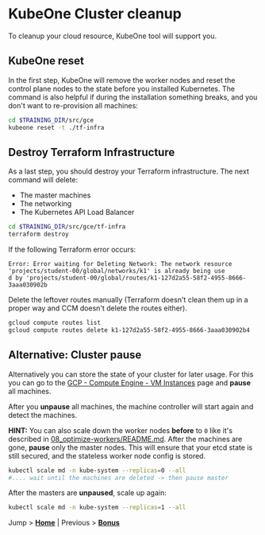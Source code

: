 # KubeOne Cluster cleanup

To cleanup your cloud resource, KubeOne tool will support you.

## KubeOne reset

In the first step, KubeOne will remove the worker nodes and reset the control plane nodes to the state before you installed Kubernetes. The command is also helpful if during the installation something breaks, and you don't want to re-provision all machines:

```bash
cd $TRAINING_DIR/src/gce
kubeone reset -t ./tf-infra
```

## Destroy Terraform Infrastructure

As a last step, you should destroy your Terraform infrastructure. The next command will delete:
- The master machines
- The networking
- The Kubernetes API Load Balancer

```bash
cd $TRAINING_DIR/src/gce/tf-infra
terraform destroy
```

If the following Terraform error occurs:

```text
Error: Error waiting for Deleting Network: The network resource 'projects/student-00/global/networks/k1' is already being use
d by 'projects/student-00/global/routes/k1-127d2a55-58f2-4955-8666-3aaa030902b
```
Delete the leftover routes manually (Terraform doesn't clean them up in a proper way and CCM doesn't delete the routes either).

```bash
gcloud compute routes list
gcloud compute routes delete k1-127d2a55-58f2-4955-8666-3aaa030902b4
```

## Alternative: Cluster pause

Alternatively you can store the state of your cluster for later usage. For this you can go to the [GCP - Compute Engine - VM Instances](https://console.cloud.google.com/compute/instances) page and **pause** all machines. 

After you **unpause** all machines, the machine controller will start again and detect the machines.

**HINT:** You can also scale down the worker nodes **before** to `0` like it's described in [08_optimize-workers/README.md](../08_optimize-workers/README.md). After the machines are gone, **pause** only the master nodes. This will ensure that your etcd state is still secured, and the stateless worker node config is stored.

```bash
kubectl scale md -n kube-system --replicas=0 --all
#.... wait until the machines are deleted -> then pause master
```

After the masters are **unpaused**, scale up again:

```bash
kubectl scale md -n kube-system --replicas=1 --all
```

Jump > [**Home**](../README.md) | Previous > [**Bonus**](../90_bonus/README.md)